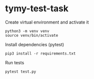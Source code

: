 # tymy-test-task

Create virtual environment and activate it
```shell
python3 -m venv venv
source venv/bin/activate
```

Install dependencies (pytest)
```shell
pip3 install -r requirements.txt
```

Run tests
```shell
pytest test.py
```
